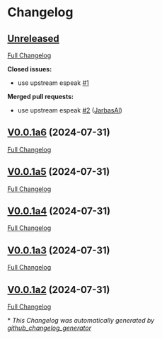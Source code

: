 # Changelog

## [Unreleased](https://github.com/OpenVoiceOS/ovos-tts-plugin-matxa-multispeaker-cat/tree/HEAD)

[Full Changelog](https://github.com/OpenVoiceOS/ovos-tts-plugin-matxa-multispeaker-cat/compare/V0.0.1a6...HEAD)

**Closed issues:**

- use upstream espeak [\#1](https://github.com/OpenVoiceOS/ovos-tts-plugin-matxa-multispeaker-cat/issues/1)

**Merged pull requests:**

- use upstream espeak [\#2](https://github.com/OpenVoiceOS/ovos-tts-plugin-matxa-multispeaker-cat/pull/2) ([JarbasAl](https://github.com/JarbasAl))

## [V0.0.1a6](https://github.com/OpenVoiceOS/ovos-tts-plugin-matxa-multispeaker-cat/tree/V0.0.1a6) (2024-07-31)

[Full Changelog](https://github.com/OpenVoiceOS/ovos-tts-plugin-matxa-multispeaker-cat/compare/V0.0.1a5...V0.0.1a6)

## [V0.0.1a5](https://github.com/OpenVoiceOS/ovos-tts-plugin-matxa-multispeaker-cat/tree/V0.0.1a5) (2024-07-31)

[Full Changelog](https://github.com/OpenVoiceOS/ovos-tts-plugin-matxa-multispeaker-cat/compare/V0.0.1a4...V0.0.1a5)

## [V0.0.1a4](https://github.com/OpenVoiceOS/ovos-tts-plugin-matxa-multispeaker-cat/tree/V0.0.1a4) (2024-07-31)

[Full Changelog](https://github.com/OpenVoiceOS/ovos-tts-plugin-matxa-multispeaker-cat/compare/V0.0.1a3...V0.0.1a4)

## [V0.0.1a3](https://github.com/OpenVoiceOS/ovos-tts-plugin-matxa-multispeaker-cat/tree/V0.0.1a3) (2024-07-31)

[Full Changelog](https://github.com/OpenVoiceOS/ovos-tts-plugin-matxa-multispeaker-cat/compare/V0.0.1a2...V0.0.1a3)

## [V0.0.1a2](https://github.com/OpenVoiceOS/ovos-tts-plugin-matxa-multispeaker-cat/tree/V0.0.1a2) (2024-07-31)

[Full Changelog](https://github.com/OpenVoiceOS/ovos-tts-plugin-matxa-multispeaker-cat/compare/74876b67c8094b90dbcdadbf9e0d17d40cb14770...V0.0.1a2)



\* *This Changelog was automatically generated by [github_changelog_generator](https://github.com/github-changelog-generator/github-changelog-generator)*
